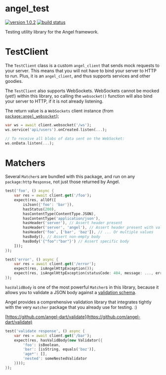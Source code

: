 # angel_test
[![version 1.0.2](https://img.shields.io/badge/pub-1.0.2-brightgreen.svg)](https://pub.dartlang.org/packages/angel_test)
[![build status](https://travis-ci.org/angel-dart/test.svg)](https://travis-ci.org/angel-dart/test)

Testing utility library for the Angel framework.

# TestClient
The `TestClient` class is a custom `angel_client` that sends mock requests to your server.
This means that you will not have to bind your server to HTTP to run.
Plus, it is an `angel_client`, and thus supports services and other goodies.

The `TestClient` also supports WebSockets. WebSockets cannot be mocked (yet!) within this library,
so calling the `websocket()` function will also bind your server to HTTP, if it is not already listening.

The return value is a `WebSockets` client instance
(from [`package:angel_websocket`](https://github.com/angel-dart/websocket));

```dart
var ws = await client.websocket('/ws');
ws.service('api/users').onCreated.listen(...);

// To receive all blobs of data sent on the WebSocket:
ws.onData.listen(...);
```

# Matchers
Several `Matcher`s are bundled with this package, and run on any `package:http` `Response`,
not just those returned by Angel.

```dart
test('foo', () async {
    var res = await client.get('/foo');
    expect(res, allOf([
        isJson({'foo': 'bar'}),
        hasStatus(200),
        hasContentType(ContentType.JSON),
        hasContentType('application/json'),
        hasHeader('server'), // Assert header present
        hasHeader('server', 'angel'), // Assert header present with value
        hasHeader('foo', ['bar', 'baz']), // ... Or multiple values
        hasBody(), // Assert non-empty body
        hasBody('{"foo":"bar"}') // Assert specific body
    ]));
});

test('error', () async {
    var res = await client.get('/error');
    expect(res, isAngelHttpException());
    expect(res, isAngelHttpException(statusCode: 404, message: ..., errors: [...])) // Optional
});
```

`hasValidBody` is one of the most powerful `Matcher`s in this library,
because it allows you to validate a JSON body against a
[validation schema](https://github.com/angel-dart/validate).

Angel provides a comprehensive validation library that integrates tightly
with the very `matcher` package that you already use for testing. :)

[https://github.com/angel-dart/validate](https://github.com/angel-dart/validate)

```dart
test('validate response', () async {
    var res = await client.get('/bar');
    expect(res, hasValidBody(new Validator({
        'foo': isBoolean,
        'bar': [isString, equals('baz')],
        'age*': [],
        'nested': someNestedValidator
    })));
});
```